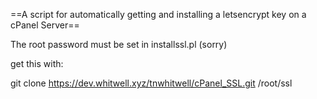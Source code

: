 ==A script for automatically getting and installing a letsencrypt key on a cPanel Server==

The root password must be set in installssl.pl (sorry)

get this with:

git clone https://dev.whitwell.xyz/tnwhitwell/cPanel_SSL.git /root/ssl
